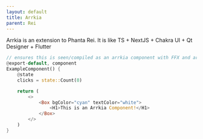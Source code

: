 ```yaml
---
layout: default
title: Arrkia
parent: Rei
---
```


Arrkia is an extension to Phanta Rei. It is like TS + NextJS + Chakra UI + Qt Designer + Flutter

```rust
// ensures this is seen/compiled as an arrkia component with FFX and arrkia hooks
@export-default, component 
ExampleComponent() {
    @state
    clicks = state::Count(0)

    return (
        <>
            <Box bgColor="cyan" textColor="white">
                <H1>This is an Arrkia Component!</H1>
            </Box>
        </>
    )
}
```
